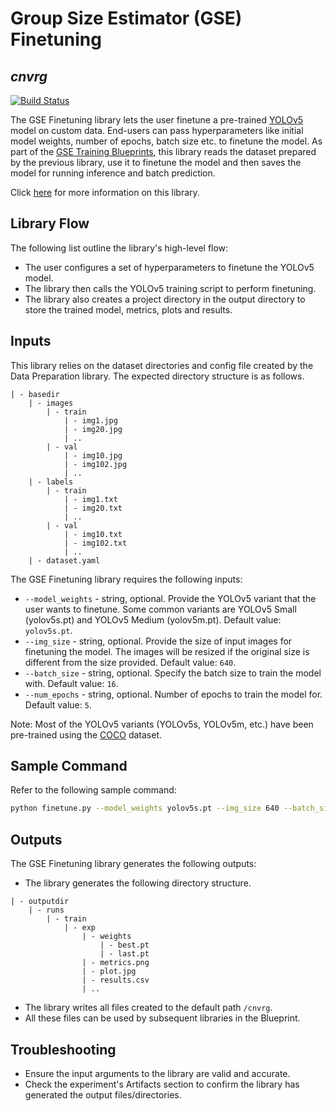 # Group Size Estimator (GSE) Finetuning
## _cnvrg_

[![Build Status](https://travis-ci.org/joemccann/dillinger.svg?branch=master)](https://travis-ci.org/joemccann/dillinger)

The GSE Finetuning library lets the user finetune a pre-trained [YOLOv5](https://github.com/ultralytics/yolov5) model on custom data. End-users can pass hyperparameters like initial model weights, number of epochs, batch size etc. to finetune the model. As part of the [GSE Training Blueprints](), this library reads the dataset prepared by the previous library, use it to finetune the model and then saves the model for running inference and batch prediction.

Click [here]() for more information on this library.

## Library Flow
The following list outline the library's high-level flow:
- The user configures a set of hyperparameters to finetune the YOLOv5 model.
- The library then calls the YOLOv5 training script to perform finetuning.
- The library also creates a project directory in the output directory to store the trained model, metrics, plots and results.

## Inputs
This library relies on the dataset directories and config file created by the Data Preparation library. The expected directory structure is as follows.
```
| - basedir
    | - images
        | - train
            | - img1.jpg
            | - img20.jpg
            | ..
        | - val
            | - img10.jpg
            | - img102.jpg
            | ..
    | - labels
        | - train
            | - img1.txt
            | - img20.txt
            | ..
        | - val
            | - img10.txt
            | - img102.txt
            | ..
    | - dataset.yaml
```

The GSE Finetuning library requires the following inputs:
* `--model_weights` - string, optional. Provide the YOLOv5 variant that the user wants to finetune. Some common variants are YOLOv5 Small (yolov5s.pt) and YOLOv5 Medium (yolov5m.pt). Default value: `yolov5s.pt`.
* `--img_size` - string, optional. Provide the size of input images for finetuning the model. The images will be resized if the original size is different from the size provided. Default value: `640`.
* `--batch_size` - string, optional. Specify the batch size to train the model with. Default value: `16`.
* `--num_epochs` - string, optional. Number of epochs to train the model for. Default value: `5`.

Note: Most of the YOLOv5 variants (YOLOv5s, YOLOv5m, etc.) have been pre-trained using the [COCO](https://cocodataset.org/#home) dataset.

## Sample Command
Refer to the following sample command:

```bash
python finetune.py --model_weights yolov5s.pt --img_size 640 --batch_size 16 --num_epochs 5
```

## Outputs
The GSE Finetuning library generates the following outputs:
- The library generates the following directory structure.
```
| - outputdir
    | - runs
        | - train
            | - exp
                | - weights
                    | - best.pt
                    | - last.pt
                | - metrics.png
                | - plot.jpg
                | - results.csv
                | ..
```
- The library writes all files created to the default path `/cnvrg`.
- All these files can be used by subsequent libraries in the Blueprint.

## Troubleshooting
- Ensure the input arguments to the library are valid and accurate.
- Check the experiment's Artifacts section to confirm the library has generated the output files/directories.